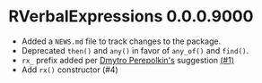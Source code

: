 # RVerbalExpressions 0.0.0.9000

* Added a `NEWS.md` file to track changes to the package.
* Deprecated `then()` and `any()` in favor of `any_of()` and `find()`. 
* `rx_` prefix added per [Dmytro Perepolkin's](https://github.com/dmi3kno)  suggestion [(#1)](https://github.com/VerbalExpressions/RVerbalExpressions/issues/1)
* Add `rx()` constructor (#4)
